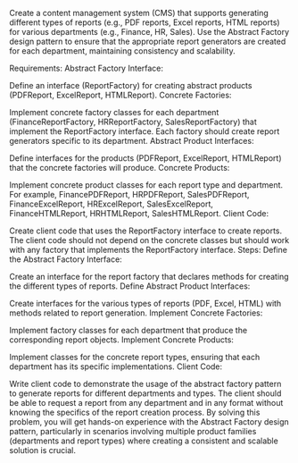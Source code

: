 Create a content management system (CMS) that supports generating different types of reports (e.g., PDF reports, Excel reports, HTML reports) for various departments (e.g., Finance, HR, Sales). Use the Abstract Factory design pattern to ensure that the appropriate report generators are created for each department, maintaining consistency and scalability.

Requirements:
Abstract Factory Interface:

Define an interface (ReportFactory) for creating abstract products (PDFReport, ExcelReport, HTMLReport).
Concrete Factories:

Implement concrete factory classes for each department (FinanceReportFactory, HRReportFactory, SalesReportFactory) that implement the ReportFactory interface. Each factory should create report generators specific to its department.
Abstract Product Interfaces:

Define interfaces for the products (PDFReport, ExcelReport, HTMLReport) that the concrete factories will produce.
Concrete Products:

Implement concrete product classes for each report type and department. For example, FinancePDFReport, HRPDFReport, SalesPDFReport, FinanceExcelReport, HRExcelReport, SalesExcelReport, FinanceHTMLReport, HRHTMLReport, SalesHTMLReport.
Client Code:

Create client code that uses the ReportFactory interface to create reports. The client code should not depend on the concrete classes but should work with any factory that implements the ReportFactory interface.
Steps:
Define the Abstract Factory Interface:

Create an interface for the report factory that declares methods for creating the different types of reports.
Define Abstract Product Interfaces:

Create interfaces for the various types of reports (PDF, Excel, HTML) with methods related to report generation.
Implement Concrete Factories:

Implement factory classes for each department that produce the corresponding report objects.
Implement Concrete Products:

Implement classes for the concrete report types, ensuring that each department has its specific implementations.
Client Code:

Write client code to demonstrate the usage of the abstract factory pattern to generate reports for different departments and types. The client should be able to request a report from any department and in any format without knowing the specifics of the report creation process.
By solving this problem, you will get hands-on experience with the Abstract Factory design pattern, particularly in scenarios involving multiple product families (departments and report types) where creating a consistent and scalable solution is crucial.